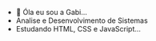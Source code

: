 - 👋 Óla  eu sou a  Gabi...
- Analise e Desenvolvimento de Sistemas
- Estudando HTML, CSS e JavaScript...
 
